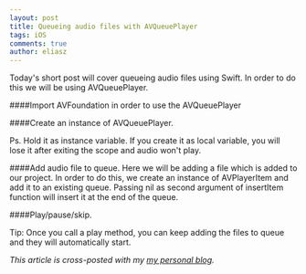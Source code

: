 ```yaml
---
layout: post
title: Queueing audio files with AVQueuePlayer
tags: iOS
comments: true
author: eliasz
---
```


Today's short post will cover queueing audio files using Swift. In order to do this we will be using AVQueuePlayer.

####Import AVFoundation in order to use the AVQueuePlayer
<script src="https://gist.github.com/Eluss/fcb88bf8c43ab1033104.js"></script>

####Create an instance of AVQueuePlayer.
<script src="https://gist.github.com/Eluss/f7eb42d773a2d8773200.js"></script>
Ps. Hold it as instance variable. If you create it as local variable, you will lose it after exiting the scope and audio won't play.

####Add audio file to queue.
Here we will be adding a file which is added to our project. In order to do this, we create an instance of AVPlayerItem and add it to an existing queue. Passing nil as second argument of insertItem function will insert it at the end of the queue.
<script src="https://gist.github.com/Eluss/352e66eb8cacfde429e8.js"></script>

####Play/pause/skip.
<script src="https://gist.github.com/Eluss/538b5cebd23e7659187b.js"></script>

Tip: Once you call a play method, you can keep adding the files to queue and they will automatically start.

*This article is cross-posted with my [my personal blog](http://eluss.github.io/).*
